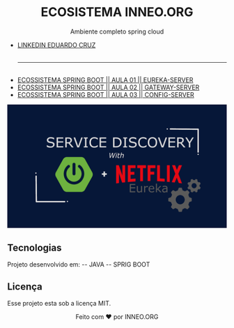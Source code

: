 <h1 align="center">ECOSISTEMA INNEO.ORG</h1>

<p align="center">Ambiente completo spring cloud</p>

<ul > 
   <li style="text-decoration-line: none"><a href="https://www.linkedin.com/in/eduardokruz" target="_blank">LINKEDIN EDUARDO CRUZ</a></li>
   <br /><hr /> <br />
   <li style="text-decoration-line: none"><a href="https://youtu.be/OQS8Mn0l_4U?si=oxCF43PKeD6Ur5yS" target="_blank">ECOSSISTEMA SPRING BOOT || AULA 01 || EUREKA-SERVER</a></li>
   <li style="text-decoration-line: none"><a href="#" target="_blank">ECOSSISTEMA SPRING BOOT || AULA 02 || GATEWAY-SERVER</a></li>
   <li style="text-decoration-line: none"><a href="#" target="_blank">ECOSSISTEMA SPRING BOOT || AULA 03 || CONFIG-SERVER</a></li>
</ul>

<p align="center">
  <img src="../.github/eureka-cloud.png" alt="" />
</p>

## Tecnologias

Projeto desenvolvido em:
-- JAVA
-- SPRIG BOOT

## Licença

Esse projeto esta sob a licença MIT.

<p align="center">
Feito com ❤ por INNEO.ORG
</p>
